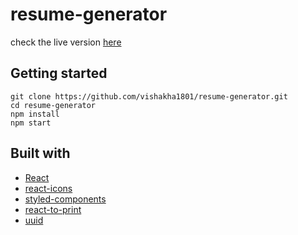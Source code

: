 # resume-generator

check the live version [here](https://cv-generator-react.netlify.app/)

## Getting started

```
git clone https://github.com/vishakha1801/resume-generator.git
cd resume-generator
npm install
npm start
```

## Built with

- [React](https://reactjs.org/)
- [react-icons](https://www.npmjs.com/package/react-icons)
- [styled-components](https://styled-components.com/)
- [react-to-print](https://www.npmjs.com/package/react-to-print)
- [uuid](https://www.npmjs.com/package/uuid)
